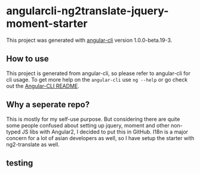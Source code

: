 # angularcli-ng2translate-jquery-moment-starter

This project was generated with [angular-cli](https://github.com/angular/angular-cli) version 1.0.0-beta.19-3.

## How to use

This project is generated from angular-cli, so please refer to angular-cli for cli usage.
To get more help on the `angular-cli` use `ng --help` or go check out the [Angular-CLI README](https://github.com/angular/angular-cli/blob/master/README.md).


## Why a seperate repo?

This is mostly for my self-use purpose. But considering there are quite some people confused about setting up jquery, moment and other non-typed JS libs with Angular2, I decided to put this in GitHub.
I18n is a major concern for a lot of asian developers as well, so I have setup the starter with ng2-translate as well.

## testing

